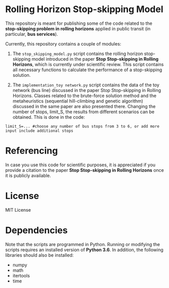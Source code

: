# Rolling Horizon Stop-skipping Model

This repository is meant for publishing some of the code related to the **stop-skipping problem in rolling horizons** applied in public transit (in particular, **bus services**).

Currently, this repository contains a couple of modules:

1. The `stop_skipping_model.py` script contains the rolling horizon stop-skipping model introduced in the paper **Stop Stop-skipping in Rolling Horizons**, which is currently under scientific review. This script contains all necessary functions to calculate the performance of a stop-skipping solution. 

2. The `implementation_toy network.py` script contains the data of the toy network (bus line) discussed in the paper Stop Stop-skipping in Rolling Horizons. Classes related to the brute-force solution method and the metaheuristics (sequential hill-climbing and genetic algorithm) discussed in the same paper are also presented there. Changing the number of stops, limit_S, the results from different scenarios can be obtained. This is done in the code:

~~~~
limit_S=... #choose any number of bus stops from 3 to 6, or add more input include additional stops
~~~~

# Referencing

In case you use this code for scientific purposes, it is appreciated if you provide a citation to the paper **Stop Stop-skipping in Rolling Horizons** once it is publicly available.

# License

MIT License

# Dependencies

Note that the scripts are programmed in Python. Running or modifying the scripts requires an installed version of **Python 3.6**. In addition, the following libraries should also be installed:
* numpy 
* math
* itertools
* time
